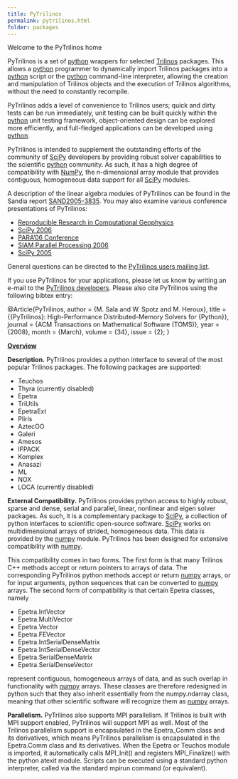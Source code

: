 ```yaml
---
title: PyTrilinos
permalink: pytrilinos.html
folder: packages
---
```


Welcome to the PyTrilinos home

PyTrilinos is a set of [python](https://www.python.org) wrappers for selected [Trilinos](http://trilinos.org) packages. 
This allows a [python](https://www.python.org) programmer to dynamically import Trilinos packages into a [python](https://www.python.org) 
script or the [python](https://www.python.org) command-line interpreter, allowing the creation and manipulation of Trilinos objects and the execution of Trilinos algorithms, without the need to constantly recompile.

PyTrilinos adds a level of convenience to Trilinos users; quick and dirty tests can be run immediately, unit testing can be built quickly within the [python](https://www.python.org) unit testing framework, 
object-oriented design can be explored more efficiently, and full-fledged applications can be developed using [python](https://www.python.org).

PyTrilinos is intended to supplement the outstanding efforts of the community of [SciPy](http://www.scipy.org) developers by providing robust solver capabilities to the scientific [python](https://www.python.org) community.
 As such, it has a high degree of compatibility with [NumPy](http://www.numpy.org/), the _n_-dimensional array module that provides contiguous, homogeneous data support for all [SciPy](http://www.scipy.org) modules.

A description of the linear algebra modules of PyTrilinos can be found in the Sandia report [SAND2005-3835](http://trilinos.org/oldsite/packages/pytrilinos/UsersGuide.pdf). You may also examine various conference presentations of PyTrilinos:

*   [Reproducible Research in Computational Geophysics](http://trilinos.org/oldsite/packages/pytrilinos/RRCG06-PyTrilinos.pdf)
*   [SciPy 2006](http://trilinos.org/oldsite/packages/pytrilinos/SciPy06-PyTrilinos.pdf)
*   [PARA’06 Conference](http://trilinos.org/oldsite/packages/pytrilinos/PARA06-pytrilinos.pdf)
*   [SIAM Parallel Processing 2006](http://trilinos.org/oldsite/packages/pytrilinos/SIAMPP06-PyTrilinos.pdf)
*   [SciPy 2005](http://trilinos.org/oldsite/packages/pytrilinos/SciPy05-PyTrilinos.pdf)

General questions can be directed to the [PyTrilinos users mailing list](https://software.sandia.gov/mailman/listinfo/pytrilinos-users).

If you use PyTrilinos for your applications, please let us know by writing an e-mail to the [PyTrilinos developers](http://trilinos.org/oldsite/packages/pytrilinos/team.html). Please also cite PyTrilinos using the following bibtex entry:

@Article\{PyTrilinos,
  author      = \{M. Sala and W. Spotz and M. Heroux\},
  title       = \{\{PyTrilinos\}: High-Performance
                 Distributed-Memory Solvers for \{Python\}\},
  journal     = \{ACM Transactions on Mathematical Software (TOMS)\},
  year        = \{2008\},
  month       = \{March\},
  volume      = \{34\},
  issue       = \{2\};
\}

<span style="text-decoration: underline;">**Overview**</span>

**Description.** PyTrilinos provides a python interface to several of the most popular Trilinos packages. The following packages are supported:

*   Teuchos
*   Thyra (currently disabled)
*   Epetra
*   TriUtils
*   EpetraExt
*   Pliris
*   AztecOO
*   Galeri
*   Amesos
*   IFPACK
*   Komplex
*   Anasazi
*   ML
*   NOX
*   LOCA (currently disabled)

**External Compatibility.** PyTrilinos provides python access to highly robust, sparse and dense, serial and parallel, linear, nonlinear and eigen solver packages. As such, it is a complementary package to [SciPy](http://www.scipy.org), a collection of python interfaces to scientific open-source software. [SciPy](http://www.scipy.org) works on multidimensional arrays of strided, homogeneous data. This data is provided by the [numpy](http://www.numpy.org/) module. PyTrilinos has been designed for extensive compatibility with [numpy](http://www.numpy.org/).

This compatibility comes in two forms. The first form is that many Trilinos C++ methods accept or return pointers to arrays of data. The corresponding PyTrilinos python methods accept or return [numpy](http://www.numpy.org/) arrays, or for input arguments, python sequences that can be converted to [numpy](http://www.numpy.org/) arrays. The second form of compatibility is that certain Epetra classes, namely

*   Epetra.IntVector
*   Epetra.MultiVector
*   Epetra.Vector
*   Epetra.FEVector
*   Epetra.IntSerialDenseMatrix
*   Epetra.IntSerialDenseVector
*   Epetra.SerialDenseMatrix
*   Epetra.SerialDenseVector

represent contiguous, homogeneous arrays of data, and as such overlap in functionality with [numpy](http://www.numpy.org/) arrays. These classes are therefore redesigned in python such that they also inherit essentially from the numpy.ndarray class, meaning that other scientific software will recognize them as [numpy](http://www.numpy.org/) arrays.

**Parallelism.** PyTrilinos also supports MPI parallelism. If Trilinos is built with MPI support enabled, PyTrilinos will support MPI as well. Most of the Trilinos parallelism support is encapsulated in the Epetra_Comm class and its derivatives, which means PyTrilinos parallelism is encapsulated in the Epetra.Comm class and its derivatives. When the Epetra or Teuchos module is imported, it automatically calls MPI_Init() and registers MPI_Finalize() with the python atexit module. Scripts can be executed using a standard python interpreter, called via the standard mpirun command (or equivalent).